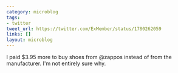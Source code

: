 ```yaml
---
category: microblog
tags:
- twitter
tweet_url: https://twitter.com/ExMember/status/1780262059
links: []
layout: microblog
---
```

I paid $3.95 more to buy shoes from @zappos instead of from the manufacturer. I'm not entirely sure why.
